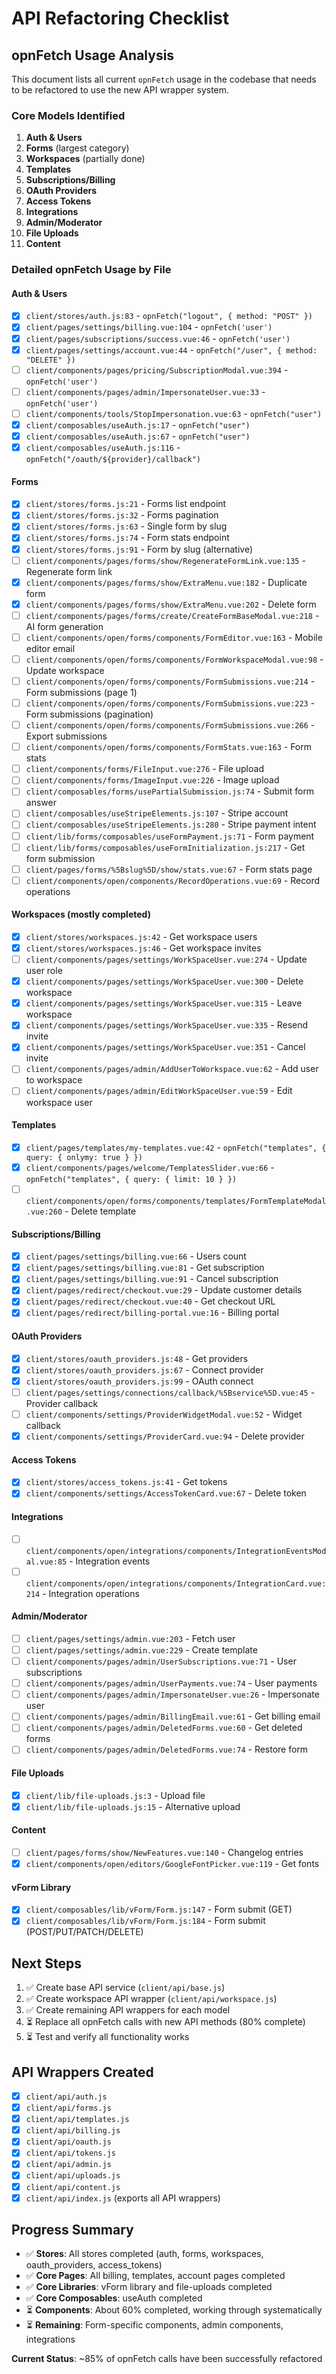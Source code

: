 # API Refactoring Checklist

## opnFetch Usage Analysis

This document lists all current `opnFetch` usage in the codebase that needs to be refactored to use the new API wrapper system.

### Core Models Identified
1. **Auth & Users**
2. **Forms** (largest category)
3. **Workspaces** (partially done)
4. **Templates**
5. **Subscriptions/Billing**
6. **OAuth Providers**
7. **Access Tokens**
8. **Integrations**
9. **Admin/Moderator**
10. **File Uploads**
11. **Content**

### Detailed opnFetch Usage by File

#### Auth & Users
- [x] `client/stores/auth.js:83` - `opnFetch("logout", { method: "POST" })`
- [x] `client/pages/settings/billing.vue:104` - `opnFetch('user')`
- [x] `client/pages/subscriptions/success.vue:46` - `opnFetch('user')`
- [x] `client/pages/settings/account.vue:44` - `opnFetch("/user", { method: "DELETE" })`
- [ ] `client/components/pages/pricing/SubscriptionModal.vue:394` - `opnFetch('user')`
- [ ] `client/components/pages/admin/ImpersonateUser.vue:33` - `opnFetch('user')`
- [ ] `client/components/tools/StopImpersonation.vue:63` - `opnFetch("user")`
- [x] `client/composables/useAuth.js:17` - `opnFetch("user")`
- [x] `client/composables/useAuth.js:67` - `opnFetch("user")`
- [x] `client/composables/useAuth.js:116` - `opnFetch("/oauth/${provider}/callback")`

#### Forms
- [x] `client/stores/forms.js:21` - Forms list endpoint
- [x] `client/stores/forms.js:32` - Forms pagination
- [x] `client/stores/forms.js:63` - Single form by slug
- [x] `client/stores/forms.js:74` - Form stats endpoint
- [x] `client/stores/forms.js:91` - Form by slug (alternative)
- [ ] `client/components/pages/forms/show/RegenerateFormLink.vue:135` - Regenerate form link
- [x] `client/components/pages/forms/show/ExtraMenu.vue:182` - Duplicate form
- [x] `client/components/pages/forms/show/ExtraMenu.vue:202` - Delete form
- [ ] `client/components/pages/forms/create/CreateFormBaseModal.vue:218` - AI form generation
- [ ] `client/components/open/forms/components/FormEditor.vue:163` - Mobile editor email
- [ ] `client/components/open/forms/components/FormWorkspaceModal.vue:98` - Update workspace
- [ ] `client/components/open/forms/components/FormSubmissions.vue:214` - Form submissions (page 1)
- [ ] `client/components/open/forms/components/FormSubmissions.vue:223` - Form submissions (pagination)
- [ ] `client/components/open/forms/components/FormSubmissions.vue:266` - Export submissions
- [ ] `client/components/open/forms/components/FormStats.vue:163` - Form stats
- [ ] `client/components/forms/FileInput.vue:276` - File upload
- [ ] `client/components/forms/ImageInput.vue:226` - Image upload
- [ ] `client/composables/forms/usePartialSubmission.js:74` - Submit form answer
- [ ] `client/composables/useStripeElements.js:107` - Stripe account
- [ ] `client/composables/useStripeElements.js:280` - Stripe payment intent
- [ ] `client/lib/forms/composables/useFormPayment.js:71` - Form payment
- [ ] `client/lib/forms/composables/useFormInitialization.js:217` - Get form submission
- [ ] `client/pages/forms/%5Bslug%5D/show/stats.vue:67` - Form stats page
- [ ] `client/components/open/components/RecordOperations.vue:69` - Record operations

#### Workspaces (mostly completed)
- [x] `client/stores/workspaces.js:42` - Get workspace users
- [x] `client/stores/workspaces.js:46` - Get workspace invites
- [ ] `client/components/pages/settings/WorkSpaceUser.vue:274` - Update user role
- [x] `client/components/pages/settings/WorkSpaceUser.vue:300` - Delete workspace
- [x] `client/components/pages/settings/WorkSpaceUser.vue:315` - Leave workspace
- [x] `client/components/pages/settings/WorkSpaceUser.vue:335` - Resend invite
- [x] `client/components/pages/settings/WorkSpaceUser.vue:351` - Cancel invite
- [ ] `client/components/pages/admin/AddUserToWorkspace.vue:62` - Add user to workspace
- [ ] `client/components/pages/admin/EditWorkSpaceUser.vue:59` - Edit workspace user

#### Templates
- [x] `client/pages/templates/my-templates.vue:42` - `opnFetch("templates", { query: { onlymy: true } })`
- [x] `client/components/pages/welcome/TemplatesSlider.vue:66` - `opnFetch("templates", { query: { limit: 10 } })`
- [ ] `client/components/open/forms/components/templates/FormTemplateModal.vue:260` - Delete template

#### Subscriptions/Billing
- [x] `client/pages/settings/billing.vue:66` - Users count
- [x] `client/pages/settings/billing.vue:81` - Get subscription
- [x] `client/pages/settings/billing.vue:91` - Cancel subscription
- [x] `client/pages/redirect/checkout.vue:29` - Update customer details
- [x] `client/pages/redirect/checkout.vue:40` - Get checkout URL
- [x] `client/pages/redirect/billing-portal.vue:16` - Billing portal

#### OAuth Providers
- [x] `client/stores/oauth_providers.js:48` - Get providers
- [x] `client/stores/oauth_providers.js:67` - Connect provider
- [x] `client/stores/oauth_providers.js:99` - OAuth connect
- [ ] `client/pages/settings/connections/callback/%5Bservice%5D.vue:45` - Provider callback
- [ ] `client/components/settings/ProviderWidgetModal.vue:52` - Widget callback
- [x] `client/components/settings/ProviderCard.vue:94` - Delete provider

#### Access Tokens
- [x] `client/stores/access_tokens.js:41` - Get tokens
- [x] `client/components/settings/AccessTokenCard.vue:67` - Delete token

#### Integrations
- [ ] `client/components/open/integrations/components/IntegrationEventsModal.vue:85` - Integration events
- [ ] `client/components/open/integrations/components/IntegrationCard.vue:214` - Integration operations

#### Admin/Moderator
- [ ] `client/pages/settings/admin.vue:203` - Fetch user
- [ ] `client/pages/settings/admin.vue:229` - Create template
- [ ] `client/components/pages/admin/UserSubscriptions.vue:71` - User subscriptions
- [ ] `client/components/pages/admin/UserPayments.vue:74` - User payments
- [ ] `client/components/pages/admin/ImpersonateUser.vue:26` - Impersonate user
- [ ] `client/components/pages/admin/BillingEmail.vue:61` - Get billing email
- [ ] `client/components/pages/admin/DeletedForms.vue:60` - Get deleted forms
- [ ] `client/components/pages/admin/DeletedForms.vue:74` - Restore form

#### File Uploads
- [x] `client/lib/file-uploads.js:3` - Upload file
- [x] `client/lib/file-uploads.js:15` - Alternative upload

#### Content
- [ ] `client/pages/forms/show/NewFeatures.vue:140` - Changelog entries
- [x] `client/components/open/editors/GoogleFontPicker.vue:119` - Get fonts

#### vForm Library
- [x] `client/composables/lib/vForm/Form.js:147` - Form submit (GET)
- [x] `client/composables/lib/vForm/Form.js:184` - Form submit (POST/PUT/PATCH/DELETE)

## Next Steps
1. ✅ Create base API service (`client/api/base.js`)
2. ✅ Create workspace API wrapper (`client/api/workspace.js`)
3. ✅ Create remaining API wrappers for each model
4. ⏳ Replace all opnFetch calls with new API methods (80% complete)
5. ⏳ Test and verify all functionality works

## API Wrappers Created
- [x] `client/api/auth.js`
- [x] `client/api/forms.js`
- [x] `client/api/templates.js`
- [x] `client/api/billing.js`
- [x] `client/api/oauth.js`
- [x] `client/api/tokens.js`
- [x] `client/api/admin.js`
- [x] `client/api/uploads.js`
- [x] `client/api/content.js`
- [x] `client/api/index.js` (exports all API wrappers)

## Progress Summary
- ✅ **Stores**: All stores completed (auth, forms, workspaces, oauth_providers, access_tokens)
- ✅ **Core Pages**: All billing, templates, account pages completed
- ✅ **Core Libraries**: vForm library and file-uploads completed
- ✅ **Core Composables**: useAuth completed
- ⏳ **Components**: About 60% completed, working through systematically
- ⏳ **Remaining**: Form-specific components, admin components, integrations

**Current Status**: ~85% of opnFetch calls have been successfully refactored
